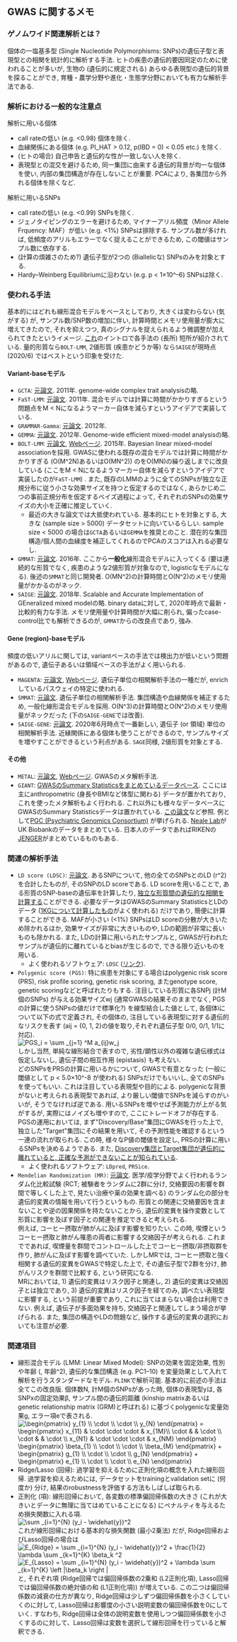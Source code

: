 ## GWAS に関するメモ
### ゲノムワイド関連解析とは？
個体の一塩基多型 (Single Nucleotide Polymorphisms: SNPs)の遺伝子型と表現型との相関を統計的に解析する手法. ヒトの疾患の遺伝的要因同定のために使われることが多いが, 生物の (遺伝的に規定される) あらゆる表現型の遺伝的背景を探ることができ, 育種・農学分野や進化・生態学分野においても有力な解析手法である.

### 解析における一般的な注意点
解析に用いる個体
- call rateの低い (e.g. <0.98) 個体を除く.
- 血縁関係にある個体 (e.g. PI_HAT > 0.12, p(IBD = 0) < 0.05 etc.) を除く.
- (ヒトの場合) 自己申告と遺伝的な性が一致しない人を除く. 
- 表現型との混交を避けるため, 同一集団に由来する遺伝的背景が均一な個体を使い, 内部の集団構造が存在しないことが重要. PCAにより, 各集団から外れる個体を除くなど.

解析に用いるSNPs
- call rateの低い (e.g. <0.99) SNPsを除く.
- ジェノタイピングのエラーを避けるため, マイナーアリル頻度（Minor Allele Frquency: MAF）が低い (e.g. <1%) SNPsは排除する. サンプル数が多ければ, 低頻度のアリルもエラーでなく捉えることができるため, この閾値はサンプル数に依存する.
- (計算の煩雑さのため?) 遺伝子型が2つの (Biallelicな) SNPsのみを対象とする.
- Hardy–Weinberg Equilibriumに沿わない (e.g. p < 1×10^–6) SNPsは除く.

### 使われる手法
基本的にはどれも線形混合モデルをベースとしており, 大きくは変わらない (気がする) が, サンプル数/SNP数の増加に伴い, 計算時間とメモリ使用量が膨大に増えてきたので, それを抑えつつ, 真のシグナルを捉えられるよう微調整が加えられてきたというイメージ. [これ](https://bmcgenomics.biomedcentral.com/articles/10.1186/s12864-020-6552-x)のイントロで各手法の (長所) 短所が紹介されている. 量的形質なら`BOLT-LMM`, 2値形質 (疾患かどうか等) なら`SAIGE`が現時点 (2020/6) ではベストという印象を受けた.
#### Variant-baseモデル
- `GCTA`: [元論文](https://www.cell.com/ajhg/fulltext/S0002-9297(10)00598-7). 2011年. genome-wide complex trait analysisの略.
- `FaST-LMM`: [元論文](https://www.nature.com/articles/nmeth.1681). 2011年. 混合モデルでは計算に時間がかかりすぎるという問題点をM < Nになるようマーカー自体を減らすというアイデアで実装している.
- `GRAMMAR-Gamma`: [元論文](https://www.nature.com/articles/ng.2410). 2012年.
- `GEMMA`: [元論文](https://www.nature.com/articles/ng.2310). 2012年. Genome-wide efficient mixed-model analysisの略.
- `BOLT-LMM`: [元論文](https://www.nature.com/articles/ng.3190), [Webページ](https://data.broadinstitute.org/alkesgroup/BOLT-LMM/#x1-30001.1). 2015年. Bayesian linear mixed-model associationを採用. GWASに使われる既存の混合モデルでは計算に時間がかかりすぎる (O(M^2N)あるいはO(MN^2)) のをO(MN)の繰り返しまでに改良している (ここをM < Nになるようマーカー自体を減らすというアイデアで実装したのが`FaST-LMM`) . また, 既存のLMMのように全てのSNPsが独立な正規分布に従う小さな効果サイズを持つと仮定するのではなく, あらかじめ二つの事前正規分布を仮定するベイズ過程によって, それぞれのSNPsの効果サイズの大小を正確に推定していく.
  - 最近の大きな論文では大抵使われている. 基本的にヒトを対象とする, 大きな (sample size > 5000) データセットに向いているらしい. sample size < 5000 の場合は`GCTA`あるいは`GEMMA`を推奨とのこと. 潜在的な集団構造/個人間の血縁度を補正してくれるのでPCAのスコアは入れる必要なし.
- `GMMAT`: [元論文](https://www.cell.com/ajhg/fulltext/S0002-9297(16)00063-X). 2016年. ここから**一般化**線形混合モデルに入ってくる (要は連続的な形質でなく, 疾患のような2値形質が対象なので, logisticなモデルになる). 後述の`SMMAT`と同じ開発者. O(MN^2)の計算時間とO(N^2)のメモリ使用量がかかるのがネック.
- `SAIGE`: [元論文](https://www.nature.com/articles/s41588-018-0184-y). 2018年. Scalable and Accurate Implementation of GEneralized mixed modelの略. binary dataに対して, 2020年時点で最新・比較的有力な手法. メモリ使用量や計算時間が大幅に削られ, 偏ったcase-control比でも解析できるのが, `GMMAT`からの改良点であり, 強み.
#### Gene (region)-baseモデル
頻度の低いアリルに関しては, variantベースの手法では検出力が低いという問題があるので, 遺伝子あるいは領域ベースの手法がよく用いられる.
- `MAGENTA`: [元論文](https://journals.plos.org/plosgenetics/article?id=10.1371/journal.pgen.1001058), [Webページ](https://software.broadinstitute.org/mpg/magenta/). 遺伝子単位の相関解析手法の一種だが, enrichしているパスウェイの特定に使われる.
- `SMMAT`: [元論文](https://www.cell.com/ajhg/fulltext/S0002-9297(18)30465-8). 遺伝子単位の相関解析手法. 集団構造や血縁関係を補正するため, 一般化線形混合モデルを採用. O(N^3)の計算時間とO(N^2)のメモリ使用量がネックだった (下の`SAIGE-GENE`では改善).
- `SAIGE-GENE`: [元論文](https://www.biorxiv.org/content/10.1101/583278v2). 2020年6月時点で一番新しい, 遺伝子 (or 領域) 単位の相関解析手法. 近縁関係にある個体も使うことができるので, サンプルサイズを増やすことができるという利点がある. `SAGE`同様, 2値形質を対象とする.
#### その他
- `METAL`: [元論文](https://academic.oup.com/bioinformatics/article/26/17/2190/198154), [Webページ](https://genome.sph.umich.edu/wiki/METAL). GWASのメタ解析手法.
- `GIANT`: [GWASのSummary Statisticsをまとめているデータベース](https://portals.broadinstitute.org/collaboration/giant/index.php/GIANT_consortium_data_files). ここには主にanthropometric (身長やBMIなど体型に関わる) データが置かれており, これを使ったメタ解析もよく行われる. これ以外にも様々なデータベースにGWASのSummary Statisticsデータは置かれている. [この論文](https://www.nature.com/articles/ng.3406)など参照. 例として[PGC (Psychiatric Genomics Consortium)](https://www.med.unc.edu/pgc/download-results/) が挙げられる. [Neale Lab](http://www.nealelab.is/uk-biobank)がUK Biobankのデータをまとめている. 日本人のデータであればRIKENの[JENGER](http://jenger.riken.jp/en/)がまとめているものもある.

### 関連の解析手法
- `LD score (LDSC)`: [元論文](https://www.nature.com/articles/ng.3211). あるSNPについて, 他の全てのSNPsとのLD (r^2) を合計したものが, そのSNPのLD scoreである. LD scoreを用いることで, ある形質のSNP-baseの遺伝率を計算したり, [独立な形質間の遺伝的な相関を計算する](https://www.nature.com/articles/ng.3406)ことができる. 必要なデータはGWASのSummary StatisticsとLDのデータ ([1KGについて計算したもの](https://data.broadinstitute.org/alkesgroup/LDSCORE/)がよく使われる) だけであり, 簡便に計算することができる. MAFが小さい (<1%) SNPsはLD scoreの分散が大きいため除かれるほか, 効果サイズが非常に大きいものや, LDの範囲が非常に長いものも除かれる. また, LDの計算に用いられたサンプルと, GWASが行われたサンプルが遺伝的に離れているとbiasが生じるので, できる限り近いものを用いる.
  - よく使われるソフトウェア: `LDSC` ([リンク](https://github.com/bulik/ldsc)).
- `Polygenic score (PGS)`: 
特に疾患を対象にする場合はpolygenic risk score (PRS), risk profile scoring, genetic risk scoring, またgenotype score, genetic scoringなどと呼ばれたりもする. 注目している形質に各SNPj (計M個のSNPs) が与える効果サイズwj (通常GWASの結果そのままでなく, PGSの計算に使うSNPsの値だけで標準化?) を線型結合した値として, 各個体iについて以下の式で定義され, その個体の, 注目している表現型に対する遺伝的なリスクを表す (aij = {0, 1, 2}の値を取り,それぞれ遺伝子型 0/0, 0/1, 1/1に対応). <br>
<img src="https://latex.codecogs.com/gif.latex?PGS_i&space;=&space;\sum&space;_{j=1}&space;^M&space;a_{ij}w_j" title="PGS_i = \sum _{j=1} ^M a_{ij}w_j" /> <br>
しかし当然, 単純な線形結合で表すので, 劣性/顕性以外の複雑な遺伝様式は仮定しないし, 遺伝子間の相互作用 (epistasis) も考えない.<br>
どのSNPsをPRSの計算に用いるかについて, GWASで有意となった (一般に閾値として p < 5.0×10^-8 が使われる) SNPsだけでもいいし, 全てのSNPsを使ってもいい. これは注目している表現型や目的による. polygenicな背景がないと考えられる表現型であれば, より厳しい閾値でSNPsを減らすのがいいが, そうでなければ逆である. 用いるSNPsを増やせば予測能力が上がる気がするが, 実際にはノイズも増やすので, ここにトレードオフが存在する.<br>
PGSの運用においては, まず"Discovery/Base"集団にGWASを行った上で, 独立した"Target"集団にその結果を用いて, その予測性能を確認するという一連の流れが取られる. この時, 様々なP値の閾値を設定し, PRSの計算に用いるSNPsを決めるようである. また, [Discovery集団とTarget集団が遺伝的に離れていると, 正確な予測ができないことが知られている](https://www.cell.com/ajhg/fulltext/S0002-9297(17)30107-6).
  - よく使われるソフトウェア: `LDpred`, `PRSice`.
- `Mendelian Randomization (MR)`: [元論文](https://academic.oup.com/ije/article/32/1/1/642797). 医学/疫学分野でよく行われるランダム化比較試験 (RCT; 被験者をランダムに2群に分け, 交絡要因の影響を群間で等しくした上で, 見たい治療や薬の効果を調べる) のランダム化の部分を遺伝的変異の情報を用いて行うというもの. 形質との関連に交絡要因を含まないことや逆の因果関係を持たないことから, 遺伝的変異を操作変数として形質に影響を及ぼす因子との関連を推定できると考えられる.<br>
例えば, コーヒー摂取が肺がんに及ぼす影響を知りたい. この時, 喫煙というコーヒー摂取と肺がん罹患の両者に影響する交絡因子が考えられる. これまでであれば, 喫煙量を群間でコントロールした上でコーヒー摂取/非摂取群を作り, 肺がんに及ぼす影響を調べていた. しかしMRでは, コーヒー摂取と強く相関する遺伝的変異をGWASで特定した上で, その遺伝子型で2群を分け, 肺がんリスクを群間で比較する, という研究になる.<br>
MRにおいては, 1) 遺伝的変異はリスク因子と関連し, 2) 遺伝的変異は交絡因子とは独立であり, 3) 遺伝的変異はリスク因子を経てのみ, 調べたい表現型に影響する, という前提が重要であり, これに当てはまらない場合は利用できない. 例えば, 遺伝子が多面効果を持ち, 交絡因子と関連してしまう場合が挙げられる. また, 集団の構造やLDの問題など, 操作する遺伝的変異の選択においても注意が必要.

### 関連項目
- 線形混合モデル (LMM: Linear Mixed Model): SNPの効果を固定効果, 性別や年齢 (, 年齢^2), 遺伝的な集団構造 (e.g. PC1–10) を変量効果として入れて解析を行うスタンダードなモデル. `PLINK`で解析可能. 基本的に前述の手法は全てこの改良版. 個体数N, 計M個のSNPsがあった時, 個体の表現型yは, 各SNPxの固定効果β, サンプル間の遺伝的距離 (kinship matrixあるいはgenetic relationship matrix (GRM)と呼ばれる) に基づくpolygenicな変量効果g, エラー項eで表される.
  <img src="https://latex.codecogs.com/gif.latex?\begin{pmatrix}&space;y_{1}&space;\\&space;\cdot&space;\\&space;\cdot&space;\\&space;y_{N}&space;\end{pmatrix}&space;=&space;\begin{pmatrix}&space;x_{11}&space;&&space;\cdot&space;\cdot&space;\cdot&space;&&space;x_{1M}\\&space;\cdot&space;&&space;&&space;\cdot&space;\\&space;\cdot&space;&&space;&&space;\cdot&space;\\&space;x_{N1}&space;&&space;\cdot&space;\cdot&space;\cdot&space;&&space;x_{NM}&space;\end{pmatrix}&space;\begin{pmatrix}&space;\beta_{1}&space;\\&space;\cdot&space;\\&space;\cdot&space;\\&space;\beta_{M}&space;\end{pmatrix}&space;&plus;&space;\begin{pmatrix}&space;g_{1}&space;\\&space;\cdot&space;\\&space;\cdot&space;\\&space;g_{N}&space;\end{pmatrix}&space;&plus;&space;\begin{pmatrix}&space;e_{1}&space;\\&space;\cdot&space;\\&space;\cdot&space;\\&space;e_{N}&space;\end{pmatrix}" title="\begin{pmatrix} y_{1} \\ \cdot \\ \cdot \\ y_{N} \end{pmatrix} = \begin{pmatrix} x_{11} & \cdot \cdot \cdot & x_{1M}\\ \cdot & & \cdot \\ \cdot & & \cdot \\ x_{N1} & \cdot \cdot \cdot & x_{NM} \end{pmatrix} \begin{pmatrix} \beta_{1} \\ \cdot \\ \cdot \\ \beta_{M} \end{pmatrix} + \begin{pmatrix} g_{1} \\ \cdot \\ \cdot \\ g_{N} \end{pmatrix} + \begin{pmatrix} e_{1} \\ \cdot \\ \cdot \\ e_{N} \end{pmatrix}" /><br>
- Ridge/Lasso (回帰): 過学習を抑えるために正則化項の概念を入れた線形回帰. 過学習を抑えるためには, データセットをtrainingとvalidation setに (何度か) 分け, 結果のrobustnessを評価する方法もしばしば取られる.
- 正則化 (項): 線形回帰において, 各変数の標準偏回帰係数の大きさ (これが大きいとデータに無理に当てはめていることになる) にペナルティを与えるため損失関数に入れる項.<br>
<img src="https://latex.codecogs.com/gif.latex?E_{OLS}&space;=&space;\sum&space;_{i=1}^{N}&space;(y_i&space;-&space;\widehat{y})^2" title="\sum _{i=1}^{N} (y_i - \widehat{y})^2" /><br>
これが線形回帰における基本的な損失関数 (最小2乗法) だが, Ridge回帰およびLasso回帰の場合は<br>
<img src="https://latex.codecogs.com/gif.latex?E_{Ridge}&space;=&space;\sum&space;_{i=1}^{N}&space;(y_i&space;-&space;\widehat{y})^2&space;&plus;&space;\frac{1}{2}&space;\lambda&space;\sum&space;_{k=1}^{K}&space;\beta_k&space;^2" title="E_{Ridge} = \sum _{i=1}^{N} (y_i - \widehat{y})^2 + \frac{1}{2} \lambda \sum _{k=1}^{K} \beta_k ^2" /><br>
<img src="https://latex.codecogs.com/gif.latex?E_{Lasso}&space;=&space;\sum&space;_{i=1}^{N}&space;(y_i&space;-&space;\widehat{y})^2&space;&plus;&space;\lambda&space;\sum&space;_{k=1}^{K}&space;\left&space;|\beta_k&space;\right&space;|" title="E_{Lasso} = \sum _{i=1}^{N} (y_i - \widehat{y})^2 + \lambda \sum _{k=1}^{K} \left |\beta_k \right |" /><br>
と, それぞれ項 (Ridge回帰では偏回帰係数の2乗和 (L2正則化項), Lasso回帰では偏回帰係数の絶対値の和 (L1正則化項)) が増えている. この二つは偏回帰係数の減衰の仕方が異なり, Ridge回帰は少しずつ偏回帰係数を小さくしていくのに対して, Lasso回帰は影響度の小さい説明変数の偏回帰係数を0にしていく. すなわち, Ridge回帰は全体の説明変数を使用しつつ偏回帰係数を小さくするのに対して、Lasso回帰は変数を選択して線形回帰を行っていると解釈できる.
